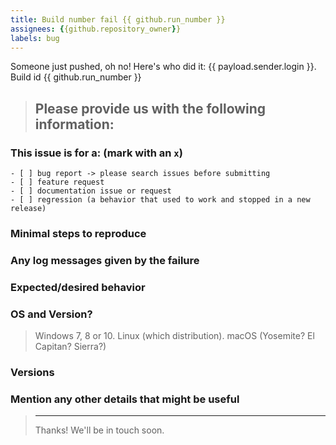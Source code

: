 ```yaml
---
title: Build number fail {{ github.run_number }}
assignees: {{github.repository_owner}}
labels: bug
---
```

Someone just pushed, oh no! Here's who did it: {{ payload.sender.login }}.
Build id {{ github.run_number }}

<!--
IF SUFFICIENT INFORMATION IS NOT PROVIDED VIA THE FOLLOWING TEMPLATE THE ISSUE MIGHT BE CLOSED WITHOUT FURTHER CONSIDERATION OR INVESTIGATION
-->
> Please provide us with the following information:
> ---------------------------------------------------------------

### This issue is for a: (mark with an `x`)
```
- [ ] bug report -> please search issues before submitting
- [ ] feature request
- [ ] documentation issue or request
- [ ] regression (a behavior that used to work and stopped in a new release)
```

### Minimal steps to reproduce
>

### Any log messages given by the failure
>

### Expected/desired behavior
>

### OS and Version?
> Windows 7, 8 or 10. Linux (which distribution). macOS (Yosemite? El Capitan? Sierra?)

### Versions
>

### Mention any other details that might be useful

> ---------------------------------------------------------------
> Thanks! We'll be in touch soon.
